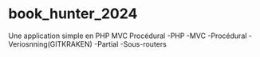 # book_hunter_2024

Une application simple en PHP MVC Procédural
-PHP
-MVC
-Procédural
-Veriosnning(GITKRAKEN)
-Partial
-Sous-routers

